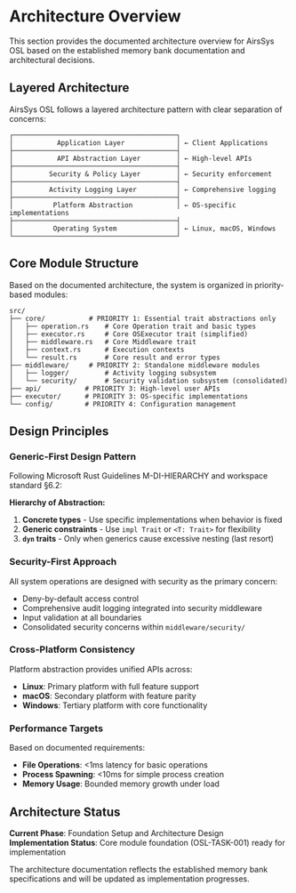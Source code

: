 # Architecture Overview

This section provides the documented architecture overview for AirsSys OSL based on the established memory bank documentation and architectural decisions.

## Layered Architecture

AirsSys OSL follows a layered architecture pattern with clear separation of concerns:

```
┌─────────────────────────────────────────┐
│           Application Layer             │ ← Client Applications
├─────────────────────────────────────────┤
│           API Abstraction Layer         │ ← High-level APIs
├─────────────────────────────────────────┤
│         Security & Policy Layer         │ ← Security enforcement
├─────────────────────────────────────────┤
│         Activity Logging Layer          │ ← Comprehensive logging
├─────────────────────────────────────────┤
│          Platform Abstraction           │ ← OS-specific implementations
├─────────────────────────────────────────┤
│          Operating System               │ ← Linux, macOS, Windows
└─────────────────────────────────────────┘
```

## Core Module Structure

Based on the documented architecture, the system is organized in priority-based modules:

```
src/
├── core/           # PRIORITY 1: Essential trait abstractions only
│   ├── operation.rs    # Core Operation trait and basic types
│   ├── executor.rs     # Core OSExecutor trait (simplified)
│   ├── middleware.rs   # Core Middleware trait
│   ├── context.rs      # Execution contexts
│   └── result.rs       # Core result and error types
├── middleware/     # PRIORITY 2: Standalone middleware modules
│   ├── logger/         # Activity logging subsystem
│   └── security/       # Security validation subsystem (consolidated)
├── api/           # PRIORITY 3: High-level user APIs
├── executor/      # PRIORITY 3: OS-specific implementations
└── config/        # PRIORITY 4: Configuration management
```

## Design Principles

### Generic-First Design Pattern
Following Microsoft Rust Guidelines M-DI-HIERARCHY and workspace standard §6.2:

**Hierarchy of Abstraction:**
1. **Concrete types** - Use specific implementations when behavior is fixed
2. **Generic constraints** - Use `impl Trait` or `<T: Trait>` for flexibility
3. **`dyn` traits** - Only when generics cause excessive nesting (last resort)

### Security-First Approach
All system operations are designed with security as the primary concern:
- Deny-by-default access control
- Comprehensive audit logging integrated into security middleware
- Input validation at all boundaries
- Consolidated security concerns within `middleware/security/`

### Cross-Platform Consistency
Platform abstraction provides unified APIs across:
- **Linux**: Primary platform with full feature support
- **macOS**: Secondary platform with feature parity
- **Windows**: Tertiary platform with core functionality

### Performance Targets
Based on documented requirements:
- **File Operations**: <1ms latency for basic operations
- **Process Spawning**: <10ms for simple process creation
- **Memory Usage**: Bounded memory growth under load

## Architecture Status

**Current Phase**: Foundation Setup and Architecture Design  
**Implementation Status**: Core module foundation (OSL-TASK-001) ready for implementation

The architecture documentation reflects the established memory bank specifications and will be updated as implementation progresses.
